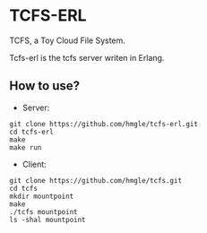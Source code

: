 # TCFS-ERL

TCFS, a Toy Cloud File System.

Tcfs-erl is the tcfs server writen in Erlang.

## How to use?

- Server:

```
git clone https://github.com/hmgle/tcfs-erl.git
cd tcfs-erl
make
make run
```

- Client:

```
git clone https://github.com/hmgle/tcfs.git
cd tcfs
mkdir mountpoint
make
./tcfs mountpoint
ls -shal mountpoint
```
